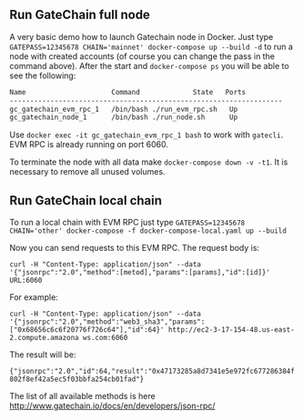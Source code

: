 ## Run GateChain full node

A very basic demo how to launch Gatechain node in Docker. Just type `GATEPASS=12345678 CHAIN='mainnet' docker-compose up --build -d`
to run a node with created accounts (of course you can change the pass in the command above). 
After the start and `docker-compose ps` you will be able to see the following:
```bash
Name                     Command             State   Ports
-------------------------------------------------------------------
gc_gatechain_evm_rpc_1   /bin/bash ./run_evm_rpc.sh   Up           
gc_gatechain_node_1      /bin/bash ./run_node.sh      Up
```
Use `docker exec -it gc_gatechain_evm_rpc_1 bash` to work with `gatecli`. 
EVM RPC is already running on port 6060.

To terminate the node with all data make `docker-compose down -v -t1`. It is necessary to remove all unused volumes.

## Run GateChain local chain

To run a local chain with EVM RPC just type `GATEPASS=12345678 CHAIN='other' docker-compose -f docker-compose-local.yaml up --build`

Now you can send requests to this EVM RPC. The request body is:

`curl -H "Content-Type: application/json" --data '{"jsonrpc":"2.0","method":[metod],"params":[params],"id":[id]}' URL:6060`

For example:

`curl -H "Content-Type: application/json" --data '{"jsonrpc":"2.0","method":"web3_sha3","params":["0x68656c6c6f20776f726c64"],"id":64}' http://ec2-3-17-154-48.us-east-2.compute.amazona ws.com:6060`

The result will be:

`{"jsonrpc":"2.0","id":64,"result":"0x47173285a8d7341e5e972fc677286384f802f8ef42a5ec5f03bbfa254cb01fad"}`

The list of all available methods is here http://www.gatechain.io/docs/en/developers/json-rpc/
